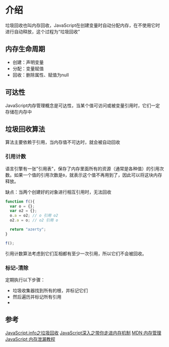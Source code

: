 # 介绍
垃圾回收也叫内存回收，JavaScript在创建变量时自动分配内存，在不使用它时进行自动释放，这个过程为“垃圾回收”

## 内存生命周期
* 创建：声明变量
* 分配：变量赋值
* 回收：删除属性、赋值为null


## 可达性
JavaScript内存管理概念是可达性，当某个值可访问或被变量引用时，它们一定存储在内存中


## 垃圾回收算法
算法主要依赖于引用，当内存值不可达时，就会被自动回收


### 引用计数
语言引擎有一张"引用表"，保存了内存里面所有的资源（通常是各种值）的引用次数。如果一个值的引用次数是`0`，就表示这个值不再用到了，因此可以将这块内存释放。


缺点：当两个创建好的对象进行相互引用时，无法回收

```js
function f(){
  var o = {};
  var o2 = {};
  o.a = o2; // o 引用 o2
  o2.a = o; // o2 引用 o

  return "azerty";
}

f();
```
引用计数算法考虑到它们互相都有至少一次引用，所以它们不会被回收。



### 标记-清除
定期执行以下步骤：
* 垃圾收集器找到所有的根，并标记它们
* 然后遍历并标记所有引用
* 




## 参考

[JavaScript.info之垃圾回收](https://zh.javascript.info/garbage-collection)
[JavaScript深入之带你走进内存机制](https://muyiy.cn/blog/1/1.4.html#%E5%86%85%E5%AD%98%E5%9B%9E%E6%94%B6)
[MDN 内存管理](https://developer.mozilla.org/zh-CN/docs/Web/JavaScript/Memory_Management)
[JavaScript 内存泄漏教程](https://www.ruanyifeng.com/blog/2017/04/memory-leak.html)